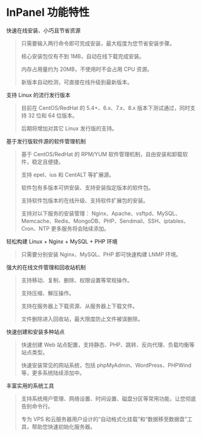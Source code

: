 # InPanel 功能特性

快速在线安装、小巧且节省资源

> 只需要输入两行命令即可完成安装，最大程度为您节省安装步骤。
>
> 核心安装包仅有不到 1MB，自动在线下载完成安装。
>
> 内存占用量约为 20MB，不使用时不会占用 CPU 资源。
>
> 新版本自动检测，可直接在线升级到最新版本。

支持 Linux 的流行发行版本

> 目前在 CentOS/RedHat 的 5.4+、6.x、7.x、8.x 版本下测试通过，同时支持 32 位和 64 位版本。
>
> 后期将增加对其它 Linux 发行版的支持。

基于发行版软件源的软件管理机制

> 基于 CentOS/RedHat 的 RPM/YUM 软件管理机制，自由安装和卸载软件，稳定且便捷。
>
> 支持 epel、ius 和 CentALT 等扩展源。
>
> 软件包有多版本可供安装、支持安装指定版本的软件包。
>
> 支持软件包版本的在线升级、支持软件扩展包的安装。
>
> 支持对以下服务的安装管理：
> Nginx、Apache、vsftpd、MySQL、Memcache、Redis、MongoDB、PHP、Sendmail、SSH、iptables、Cron、NTP
> 更多服务将会陆续添加。

轻松构建 Linux + Nginx + MySQL + PHP 环境

> 只需要分别安装 Nginx、MySQL、PHP 即可快速构建 LNMP 环境。

强大的在线文件管理和回收站机制

> 支持移动、复制、删除、权限设置等常规操作。
>
> 支持压缩、解压操作。
>
> 支持在服务器上下载资源、从服务器上下载文件。
>
> 文件删除进入回收站，最大限度防止文件被误删除。

快速创建和安装多种站点

> 快速创建 Web 站点配置，支持静态、PHP、跳转、反向代理、负载均衡等站点类型。
>
> 快速安装常见的网站系统，包括 phpMyAdmin、WordPress、PHPWind 等，更多系统陆续添加中。

丰富实用的系统工具

> 支持系统用户管理、网络设置、时间设置、磁盘分区等常用功能，让您彻底告别命令行。
>
> 专为 VPS 和云服务器用户设计的“自动格式化挂载”和“数据移至数据盘”工具，帮助您快速初始化服务器。
